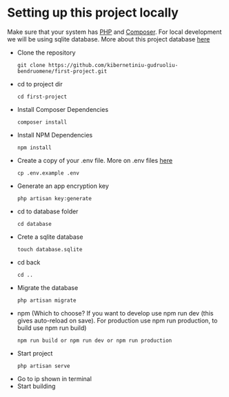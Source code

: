 # Setting up this project locally

Make sure that your system has [PHP](https://www.php.net/manual/en/install.php) and [Composer](https://getcomposer.org/).
For local development we will be using sqlite database. More about this project database [here](database.md)

- Clone the repository
  ```
  git clone https://github.com/kibernetiniu-gudruoliu-bendruomene/first-project.git
  ```
- cd to project dir
  ```
  cd first-project
  ```
- Install Composer Dependencies
  ```
  composer install
  ```
- Install NPM Dependencies
  ```
  npm install
  ```
- Create a copy of your .env file. More on .env files [here](env.md)
  ```
  cp .env.example .env
  ```
- Generate an app encryption key
  ```
  php artisan key:generate
  ```
- cd to database folder
  ```
  cd database
  ```
- Crete a sqlite database
  ```
  touch database.sqlite
  ```
- cd back
  ```
  cd ..
  ```
- Migrate the database
  ```
  php artisan migrate
  ```
- npm (Which to choose? If you want to develop use npm run dev (this gives auto-reload on save). For production use npm run production, to build use npm run build)
  ```
  npm run build or npm run dev or npm run production
  ```
- Start project
  ```
  php artisan serve
  ```
- Go to ip shown in terminal
- Start building
